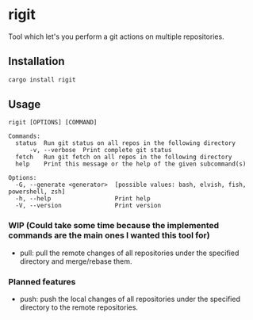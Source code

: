# rigit
Tool which let's you perform a git actions on multiple repositories.

## Installation
```bash
cargo install rigit
```

## Usage
```
rigit [OPTIONS] [COMMAND]

Commands:
  status  Run git status on all repos in the following directory
      -v, --verbose  Print complete git status
  fetch   Run git fetch on all repos in the following directory
  help    Print this message or the help of the given subcommand(s)

Options:
  -G, --generate <generator>  [possible values: bash, elvish, fish, powershell, zsh]
  -h, --help                  Print help
  -V, --version               Print version
```

### WIP (Could take some time because the implemented commands are the main ones I wanted this tool for)
- pull: pull the remote changes of all repositories under the specified directory and merge/rebase them.

### Planned features
- push: push the local changes of all repositories under the specified directory to the remote repositories.
